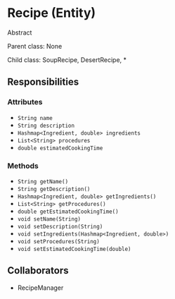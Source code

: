 # Recipe (Entity)
Abstract

Parent class: None

Child class: SoupRecipe, DesertRecipe, *

## Responsibilities

### Attributes

- `String name`
- `String description`
- `Hashmap<Ingredient, double> ingredients`
- `List<String> procedures`
- `double estimatedCookingTime`

### Methods

- `String getName()`
- `String getDescription()`
- `Hashmap<Ingredient, double> getIngredients()`
- `List<String> getProcedures()`
- `double getEstimatedCookingTime()`
- `void setName(String)`
- `void setDescription(String)`
- `void setIngredients(Hashmap<Ingredient, double>)`
- `void setProcedures(String)`
- `void setEstimatedCookingTime(double)`

## Collaborators

- RecipeManager
